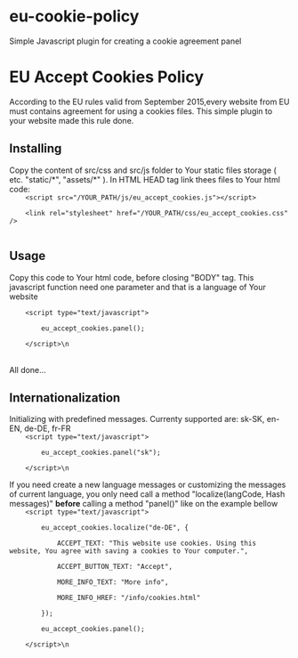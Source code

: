 # eu-cookie-policy
Simple Javascript plugin for creating a cookie agreement panel

<h1>EU Accept Cookies Policy</h1>
According to the EU rules valid from September 2015,every website from EU must contains agreement for using a cookies files.
This simple plugin to your website made this rule done.

<h2>Installing</h2>
Copy the content of src/css and src/js folder to Your static files storage ( etc. "static/*", "assets/*" ).
In HTML HEAD tag link thees files to Your html code:
<code>
	&lt;script src=&quot;/YOUR_PATH/js/eu_accept_cookies.js&quot;&gt;&lt;/script&gt;<br />
	&lt;link rel=&quot;stylesheet&quot; href=&quot;/YOUR_PATH/css/eu_accept_cookies.css&quot; /&gt;<br />
</code>

<h2>Usage</h2>
Copy this code to Your html code, before closing "BODY" tag. This javascript function need one parameter and that is a language of Your website<br />
<code>
	&lt;script type=&quot;text/javascript&quot;&gt;<br />
	&nbsp;&nbsp;&nbsp;&nbsp;eu_accept_cookies.panel();<br />
	&lt;/script&gt;\n<br />
</code>
<br />
All done...

<h2>Internationalization</h2>
Initializing with predefined messages. Currenty supported are: sk-SK, en-EN, de-DE, fr-FR
<code>
	&lt;script type=&quot;text/javascript&quot;&gt;<br />
	&nbsp;&nbsp;&nbsp;&nbsp;eu_accept_cookies.panel(&quot;sk&quot;);<br />
	&lt;/script&gt;\n<br />
</code>
If you need create a new language messages or customizing the messages of current language, you only need call a method "localize(langCode, Hash messages)" <strong>before</strong> calling a method "panel()" like on the example bellow
<code>
	&lt;script type=&quot;text/javascript&quot;&gt;<br />
	&nbsp;&nbsp;&nbsp;&nbsp;eu_accept_cookies.localize(&quot;de-DE&quot;, {<br >
	&nbsp;&nbsp;&nbsp;&nbsp;&nbsp;&nbsp;&nbsp;&nbsp;ACCEPT_TEXT: &quot;This website use cookies. Using this website, You agree with saving a cookies to Your computer.&quot;,<br />
	&nbsp;&nbsp;&nbsp;&nbsp;&nbsp;&nbsp;&nbsp;&nbsp;ACCEPT_BUTTON_TEXT: &quot;Accept&quot;,<br />
	&nbsp;&nbsp;&nbsp;&nbsp;&nbsp;&nbsp;&nbsp;&nbsp;MORE_INFO_TEXT: &quot;More info&quot;,<br />
	&nbsp;&nbsp;&nbsp;&nbsp;&nbsp;&nbsp;&nbsp;&nbsp;MORE_INFO_HREF: &quot;/info/cookies.html&quot;<br />
	&nbsp;&nbsp;&nbsp;&nbsp;});<br />
	&nbsp;&nbsp;&nbsp;&nbsp;eu_accept_cookies.panel();<br />
	&lt;/script&gt;\n<br />
</code>
